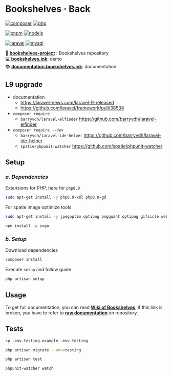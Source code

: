 # Bookshelves · Back <!-- omit in toc -->

[![composer](https://img.shields.io/static/v1?label=Composer&message=v2.0&color=885630&style=flat-square&logo=composer&logoColor=ffffff)](https://getcomposer.org)
[![php](https://img.shields.io/static/v1?label=PHP&message=v8.0&color=777bb4&style=flat-square&logo=php&logoColor=ffffff)](https://www.php.net)

[![pnpm](https://img.shields.io/static/v1?label=pnpm&message=v6.2&color=F69220&style=flat-square&logo=pnpm)](https://pnpm.io)
[![nodejs](https://img.shields.io/static/v1?label=NodeJS&message=v16.13&color=339933&style=flat-square&logo=node.js&logoColor=ffffff)](https://nodejs.org/en)

[![laravel](https://img.shields.io/static/v1?label=Laravel&message=v9.0&color=ff2d20&style=flat-square&logo=laravel&logoColor=ffffff)](https://laravel.com)
[![mysql](https://img.shields.io/static/v1?label=MySQL&message=v8.0&color=4479A1&style=flat-square&logo=mysql&logoColor=ffffff)](https://www.mysql.com)

📀 [**bookshelves-project**](https://gitlab.com/bookshelves-project) : Bookshelves repository  
💻 [**bookshelves.ink**](https://bookshelves.ink): demo  
📚 [**documentation.bookshelves.ink**](https://documentation.bookshelves.ink): documentation  

## L9 upgrade

- documentation
  - <https://laravel-news.com/laravel-9-released>
  - <https://github.com/laravel/framework/pull/38538>
- `composer require`
  - `barryvdh/laravel-elfinder` <https://github.com/barryvdh/laravel-elfinder>
- `composer require --dev`
  - `barryvdh/laravel-ide-helper` <https://github.com/barryvdh/laravel-ide-helper>
  - `spatie/phpunit-watcher` <https://github.com/spatie/phpunit-watcher>

## **Setup**

### *a. Dependencies*

Extensions for PHP, here for `php8.0`

```bash
sudo apt-get install -y php8.0-xml php8.0-gd
```

For spatie image optimize tools

```bash
sudo apt-get install -y jpegoptim optipng pngquant optipng gifsicle webp
```

```bash
npm install -g svgo
```

### *b. Setup*

Download dependencies

```bash
composer install
```

Execute `setup` and follow guide

```bash
php artisan setup
```

## **Usage**

To get full documentation, you can read [**Wiki of Bookshelves**](https://documentation.bookshelves.ink), if this link is broken, you have to refer to [**raw documentation**](https://gitlab.com/bookshelves-project/bookshelves-doc) on repository.

## **Tests**

```bash
cp .env.testing.example .env.testing
```

```bash
php artisan migrate --env=testing
```

```bash
php artisan test
```

```bash
phpunit-watcher watch
```
